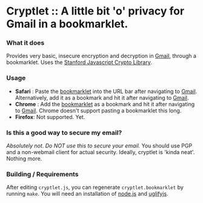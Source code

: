 # Cryptlet :: A little bit 'o' privacy for Gmail in a bookmarklet.

### What it does

Provides very basic, insecure encryption and decryption in [Gmail](http://www.gmail.com/), through a bookmarklet.  Uses the [Stanford Javascript Crypto Library](http://bitwiseshiftleft.github.com/sjcl/).

### Usage

* __Safari__ : Paste the [bookmarklet](cryptlet/blob/master/cryptlet.bookmarklet) into the URL bar after navigating to [Gmail](http://www.gmail.com/).  Alternatively, add it as a bookmark and hit it after navigating to [Gmail](http://www.gmail.com/).
* __Chrome__ : Add the [bookmarklet](cryptlet/blob/master/cryptlet.bookmarklet) as a bookmark and hit it after navigating to [Gmail](http://www.gmail.com/).  Chrome doesn't support pasting a bookmarklet this long.
* __Firefox__: Not supported. Yet.

### Is this a good way to secure my email?

_Absolutely not_.  *Do NOT use this to secure your email.*  You should use PGP and a non-webmail client for actual security.  Ideally, cryptlet is 'kinda neat'.  Nothing more.

### Building / Requirements

After editing `cryptlet.js`, you can regenerate `cryptlet.bookmarklet` by running `make`.  You will need an installation of [node.js](http://nodejs.org/) and [uglifyjs](https://github.com/mishoo/UglifyJS).